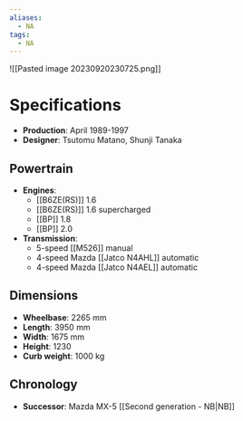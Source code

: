 ```yaml
---
aliases:
  - NA
tags:
  - NA
---
```

![[Pasted image 20230920230725.png]]

# Specifications
- **Production**: April 1989-1997
- **Designer**: Tsutomu Matano, Shunji Tanaka
## Powertrain
- **Engines**:
	- [[B6ZE(RS)]] 1.6
	- [[B6ZE(RS)]] 1.6 supercharged
	- [[BP]] 1.8
	- [[BP]] 2.0
- **Transmission**:
	- 5-speed [[M526]] manual
	- 4-speed Mazda [[Jatco N4AHL]] automatic
	- 4-speed Mazda [[Jatco N4AEL]] automatic
## Dimensions
- **Wheelbase**: 2265 mm
- **Length**: 3950 mm
- **Width**: 1675 mm
- **Height**: 1230
- **Curb weight**: 1000 kg
## Chronology
- **Successor**: Mazda MX-5 [[Second generation - NB|NB]]
